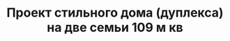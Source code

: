 ---
title: Проект стильного дома (дуплекса) на две семьи 109 м кв
description: Готовый проект стильного дома (дуплекса) на две семьи с террасой, из кирпича, газобетона или пеноблоков. Площадь&#58; 109 м.кв.

layout: project
permalink: /proekty/:path

featured: 1
weight: 7

project-title: Стильный дом на две семьи
project-catalog-title: Стильный дуплекс
project-name: TD-109
tiny-description: Таунхаус с четырьмя спальнями

short-description: "Функциональный дуплекс с рациональным составом помещений. Важное преимущество конструкции дома - отсутствие внутренних несущих стен и колонн, это обеспечивает свободную планировку, а также позволит сэкономить деньги на стройке. Эффектные боковые фасады с угловыми окнами и деревянными элементами сделают этот таунхаус украшением любого коттеджного поселка."

price-project: "60 000 р"
price-build: "от 4 050 000 р"


area: "109"

related:
- TD-85/105
- TD-105/125
- TD-75

params:
- name: "Площадь секции:"
  value: "109м<sup>2</sup>"
- name: "Площадь 1-го этажа:"
  value: "57м<sup>2</sup>"
- name: "Площадь 2-го этажа:"
  value: "52м<sup>2</sup>"
- name: "Крыльцо, терраса"
  value: "20м<sup>2</sup>"
- name: "Габаритные размеры"
  value: "7.16 x 14.9м"
- name: "Спальни"
  value: "4"
- name: "Санузлы"
  value: "2"
- name: "Высота 1-го этажа"
  value: "2.8м"
- name: "Высота 2-го этажа"
  value: "2.8м"
- name: "Фундамент"
  value: "Монолитный ж/б"
- name: "Конструкция стен"
  value: "Газобетон 400мм"
- name: "Перекрытия"
  value: "Монолитные ж/б"
- name: "Покрытие кровли"
  value: "Гибкая черепица"
- name: "Облицовка стен"
  value: "Клинкерная плитка, термососна"

options:
- name: "Зеркальный проект"
  value: "5 000 р"
- name: "Паспорт дома"
  value: "5 000 р"
- name: "Проект отопления"
  value: "30 000 р"
- name: "Водоснабжение, канализация"
  value: "30 000 р"
- name: "Проект электрики"
  value: "30 000 р"
- name: "Проект подвала"
  value: "30 000 р"
- name: "Замена материала стен"
  value: "20 000 р"
- name: "Изменение фундамента"
  value: "20 000 р"
- name: "Перепланировка (перегородки)"
  value: "5 000 р"
- name: "Дизайн интерьера"
  value: "120 000 р"
---